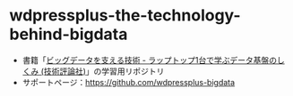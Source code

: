 # wdpressplus-the-technology-behind-bigdata

- 書籍「[ビッグデータを支える技術 - ラップトップ1台で学ぶデータ基盤のしくみ (技術評論社)](https://gihyo.jp/book/2021/978-4-297-11952-2)」の学習用リポジトリ
- サポートページ：https://github.com/wdpressplus-bigdata
